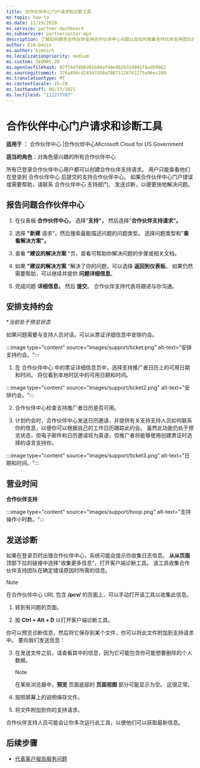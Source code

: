 ```yaml
---
title: 合作伙伴中心门户请求和诊断工具
ms.topic: how-to
ms.date: 11/19/2020
ms.service: partner-dashboard
ms.subservice: partnercenter-mpn
description: 了解如何报告合作伙伴支持合作伙伴中心问题以及如何收集合作伙伴支持团队的诊断信息。
author: Kim-Davis
ms.author: kimnich
ms.localizationpriority: medium
ms.custom: SEOMAY.20
ms.openlocfilehash: 07ff4df4b6d91b84af40e9b2b32d991f4ad09062
ms.sourcegitcommit: 376a49bcd245d3358a78871128761175a96ec200
ms.translationtype: MT
ms.contentlocale: zh-CN
ms.lasthandoff: 06/17/2021
ms.locfileid: "112277787"
---
```

# <a name="partner-center-portal-requests-and-diagnostic-tool"></a>合作伙伴中心门户请求和诊断工具

**适用于 ：** 合作伙伴中心 |合作伙伴中心Microsoft Cloud for US Government

**适当的角色**：对角色感兴趣的所有合作伙伴中心

所有已登录合作伙伴中心用户都可以创建合作伙伴支持请求。 用户只能查看他们在登录到 合作伙伴中心 后提交的支持合作伙伴中心。
如果合作伙伴中心门户错误或需要帮助，请联系 合作伙伴中心 支持部门。 发送诊断，以便更快地解决问题。

## <a name="report-a-problem-with-the-partner-center"></a>报告问题合作伙伴中心

1. 在仪表板 **合作伙伴中心，** 选择"**支持"，** 然后选择"**合作伙伴支持请求"。**

2. 选择 **"新建** 请求"，然后搜索最能描述问题的问题类型。 选择问题类型和"**查看解决方案"。**

3. 查看 **"建议的解决方案** "页，查看可帮助你解决问题的步骤或相关文档。

4. 如果 **"建议的解决方案** "解决了你的问题，可以选择 **返回到仪表板**。 如果仍然需要帮助，可以继续并提供 **问题详细信息**。

5. 完成问题 **详细信息，** 然后 **提交**。 合作伙伴支持代表将跟进与你沟通。

## <a name="schedule-a-support-appointment"></a>安排支持约会 

**当前处于预览状态*

如果问题需要与支持人员对话，可以从票证详细信息中安排约会。

:::image type="content" source="images/support/ticket.png" alt-text="安排支持约会。":::

1.  在 合作伙伴中心 中的票证详细信息页中，选择支持推广者日历上的可用日期和时间。 将仅看到本地时区中的可用日期和时间。

:::image type="content" source="images/support/ticket2.png" alt-text="安排约会。":::

2. 合作伙伴中心检查支持推广者日历是否可用。

1. 计划约会时，合作伙伴中心发送日历邀请，并提供有关支持支持人员如何联系你的信息，以便你可以根据自己的工作日历跟踪此约会。  虽然此功能仍处于预览状态，但电子邮件和日历邀请将为英语，但推广者将能够使用创建票证时选择的语言支持你。

:::image type="content" source="images/support/ticket3.png" alt-text="日期和时间。":::

## <a name="hours-of-operation"></a>营业时间

**合作伙伴支持**

:::image type="content" source="images/support/hoop.png" alt-text="支持操作小时数。":::

## <a name="send-diagnostics"></a>发送诊断

如果在登录页时出错合作伙伴中心，系统可能会提示你收集日志信息。 **从从页面** 顶部下拉的链接中选择"收集更多信息"，打开客户端诊断工具。 该工具收集合作伙伴支持团队在确定错误原因时所需的信息。 

>[!NOTE]
>在合作伙伴中心 URL 包含 **/pcv/** 的页面上，可以手动打开该工具以收集此信息。

1. 转到有问题的页面。

2. 按 **Ctrl + Alt + D** 以打开客户端诊断工具。

你可以预览诊断信息，然后将它保存到某个文件，你可以将此文件附加到支持请求中。 要向我们发送信息：

3. 在发送文件之前，请查看其中的信息，因为它可能包含你可能想要删除的个人数据。

    >[!NOTE]
    >在某些浏览器中，**预览** 页面底部的 **页面视图** 部分可能显示为空。 这很正常。

4. 按照屏幕上的说明保存文件。

5. 将文件附加到你的支持请求。

合作伙伴支持人员可能会让你多次运行此工具，以便他们可以获取最新信息。

## <a name="next-steps"></a>后续步骤

- [代表客户报告服务问题](report-problems-on-behalf-of-a-customer.md)
